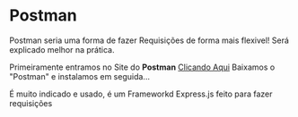 # Postman

Postman seria uma forma de fazer Requisições de forma mais flexivel! 
Será explicado melhor na prática.

Primeiramente entramos no Site do **Postman** [Clicando Aqui](https://www.postman.com/)
Baixamos o "Postman" e instalamos em seguida...

É muito indicado e usado, é um Frameworkd Express.js feito para fazer requisições
